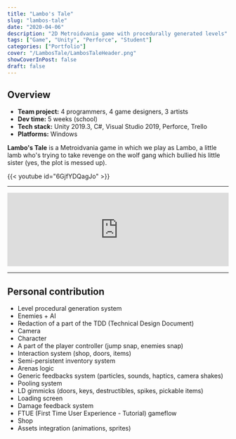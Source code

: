 ```yaml
---
title: "Lambo's Tale"
slug: "lambos-tale"
date: "2020-04-06"
description: "2D Metroidvania game with procedurally generated levels"
tags: ["Game", "Unity", "Perforce", "Student"]
categories: ["Portfolio"]
cover: "/LambosTale/LambosTaleHeader.png"
showCoverInPost: false
draft: false
---
```


## Overview
- **Team project:** 4 programmers, 4 game designers, 3 artists
- **Dev time:** 5 weeks (school)
- **Tech stack:** Unity 2019.3, C#, Visual Studio 2019, Perforce, Trello
- **Platforms:** Windows

**Lambo's Tale** is a Metroidvania game in which we play as Lambo, a little lamb who's trying to take revenge on the wolf gang which bullied his little sister (yes, the plot is messed up).

{{< youtube id="6GjfYDQagJo" >}}

---

<div style="display: flex; justify-content: center;">
    <iframe frameborder="0" src="https://itch.io/embed/760286?dark=true" width="552" height="167">
        <a href="https://cfazilleau.itch.io/lambos-tale">
            Lambo's Tale by cfazilleau
        </a>
    </iframe>
</div>

---

## Personal contribution

- Level procedural generation system
- Enemies + AI
- Redaction of a part of the TDD (Technical Design Document)
- Camera
- Character
- A part of the player controller (jump snap, enemies snap)
- Interaction system (shop, doors, items)
- Semi-persistent inventory system
- Arenas logic
- Generic feedbacks system (particles, sounds, haptics, camera shakes)
- Pooling system
- LD gimmicks (doors, keys, destructibles, spikes, pickable items)
- Loading screen
- Damage feedback system
- FTUE (First Time User Experience - Tutorial) gameflow
- Shop
- Assets integration (animations, sprites)